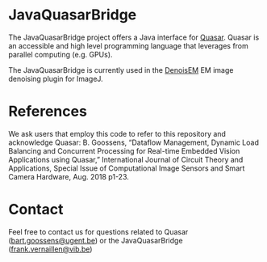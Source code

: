 # JavaQuasarBridge
The JavaQuasarBridge project offers a Java interface for [Quasar](http://gepura.io/quasar/). Quasar is an accessible and high level programming language that leverages from parallel computing (e.g. GPUs). 

The JavaQuasarBridge is currently used in the [DenoisEM](http://bioimagingcore.be/DenoisEM/) EM image denoising plugin for ImageJ. 

# References
We ask users that employ this code to refer to this repository and acknowledge Quasar: 
  B. Goossens, “Dataflow Management, Dynamic Load Balancing and Concurrent Processing for Real-time Embedded Vision Applications using Quasar,” International Journal of Circuit Theory and Applications, Special Issue of Computational Image Sensors and Smart Camera Hardware, Aug. 2018 p1-23. 

# Contact
Feel free to contact us for questions related to Quasar (bart.goossens@ugent.be) or the JavaQuasarBridge (frank.vernaillen@vib.be)
